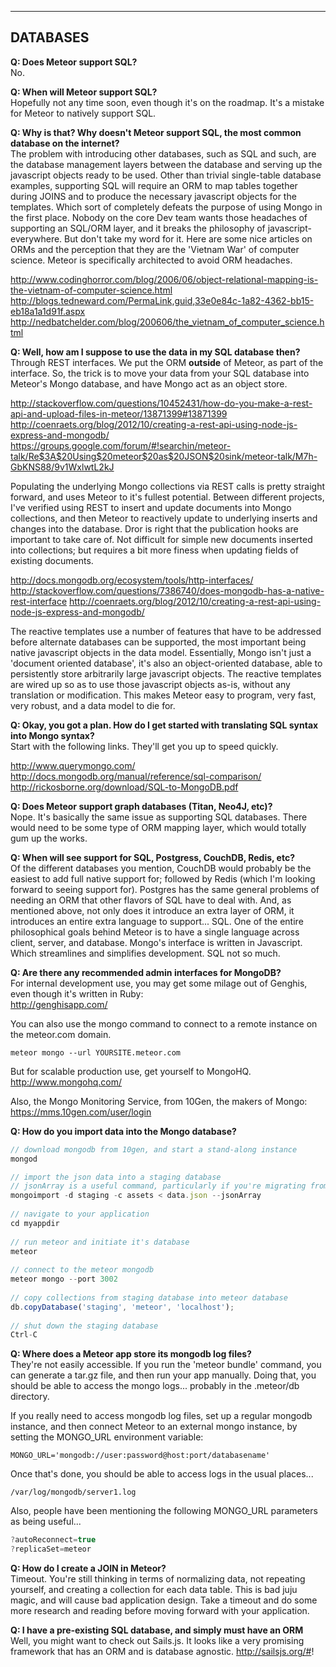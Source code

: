 ------------------------------------------------------------------
## DATABASES

**Q: Does Meteor support SQL?**  
No.  

**Q: When will Meteor support SQL?**  
Hopefully not any time soon, even though it's on the roadmap.  It's a mistake for Meteor to natively support SQL.

**Q: Why is that?  Why doesn't Meteor support SQL, the most common database on the internet?**  
The problem with introducing other databases, such as SQL and such, are the database management layers between the database and serving up the javascript objects ready to be used. Other than trivial single-table database examples, supporting SQL will require an ORM to map tables together during JOINS and to produce the necessary javascript objects for the templates. Which sort of completely defeats the purpose of using Mongo in the first place. Nobody on the core Dev team wants those headaches of supporting an SQL/ORM layer, and it breaks the philosophy of javascript-everywhere.  But don't take my word for it. Here are some nice articles on ORMs and the perception that they are the 'Vietnam War' of computer science. Meteor is specifically architected to avoid ORM headaches.

http://www.codinghorror.com/blog/2006/06/object-relational-mapping-is-the-vietnam-of-computer-science.html  
http://blogs.tedneward.com/PermaLink,guid,33e0e84c-1a82-4362-bb15-eb18a1a1d91f.aspx  
http://nedbatchelder.com/blog/200606/the_vietnam_of_computer_science.html

**Q: Well, how am I suppose to use the data in my SQL database then?**  
Through REST interfaces.  We put the ORM __outside__ of Meteor, as part of the interface.  So, the trick is to move your data from your SQL database into Meteor's Mongo database, and have Mongo act as an object store.

http://stackoverflow.com/questions/10452431/how-do-you-make-a-rest-api-and-upload-files-in-meteor/13871399#13871399  
http://coenraets.org/blog/2012/10/creating-a-rest-api-using-node-js-express-and-mongodb/   
https://groups.google.com/forum/#!searchin/meteor-talk/Re$3A$20Using$20meteor$20as$20JSON$20sink/meteor-talk/M7h-GbKNS88/9v1WxlwtL2kJ  

Populating the underlying Mongo collections via REST calls is pretty straight forward, and uses Meteor to it's fullest potential.  Between different projects, I've verified using REST to insert and update documents into Mongo collections, and then Meteor to reactively update to underlying inserts and changes into the database.  Dror is right that the publication hooks are important to take care of.  Not difficult for simple new documents inserted into collections; but requires a bit more finess when updating fields of existing documents.

http://docs.mongodb.org/ecosystem/tools/http-interfaces/
http://stackoverflow.com/questions/7386740/does-mongodb-has-a-native-rest-interface
http://coenraets.org/blog/2012/10/creating-a-rest-api-using-node-js-express-and-mongodb/

The reactive templates use a number of features that have to be addressed before alternate databases can be supported, the most important being native javascript objects in the data model.  Essentially, Mongo isn't just a 'document oriented database', it's also an object-oriented database, able to persistently store arbitrarily large javascript objects.  The reactive templates are wired up so as to use those javascript objects as-is, without any translation or modification.  This makes Meteor easy to program, very fast, very robust, and a data model to die for.

**Q: Okay, you got a plan.  How do I get started with translating SQL syntax into Mongo syntax?**  
Start with the following links.  They'll get you up to speed quickly.

http://www.querymongo.com/  
http://docs.mongodb.org/manual/reference/sql-comparison/   
http://rickosborne.org/download/SQL-to-MongoDB.pdf  

**Q:  Does Meteor support graph databases (Titan, Neo4J, etc)?**  
Nope.  It's basically the same issue as supporting SQL databases.  There would need to be some type of ORM mapping layer, which would totally gum up the works.

**Q:  When will see support for SQL, Postgress, CouchDB, Redis, etc?**  
Of the different databases you mention, CouchDB would probably be the easiest to add full native support for; followed by Redis (which I'm looking forward to seeing support for).  Postgres has the same general problems of needing an ORM that other flavors of SQL have to deal with.  And, as mentioned above, not only does it introduce an extra layer of ORM, it introduces an entire extra language to support... SQL.  One of the entire philosophical goals behind Meteor is to have a single language across client, server, and database.  Mongo's interface is written in Javascript.  Which streamlines and simplifies development.  SQL not so much. 


**Q:  Are there any recommended admin interfaces for MongoDB?**  
For internal development use, you may get some milage out of Genghis, even though it's written in Ruby:  
http://genghisapp.com/   

You can also use the mongo command to connect to a remote instance on the meteor.com domain.
````
meteor mongo --url YOURSITE.meteor.com
````

But for scalable production use, get yourself to MongoHQ.    
http://www.mongohq.com/  

Also, the Mongo Monitoring Service, from 10Gen, the makers of Mongo:  
https://mms.10gen.com/user/login


**Q: How do you import data into the Mongo database?**  

````js
// download mongodb from 10gen, and start a stand-along instance
mongod

// import the json data into a staging database
// jsonArray is a useful command, particularly if you're migrating from SQL
mongoimport -d staging -c assets < data.json --jsonArray
 
// navigate to your application
cd myappdir
 
// run meteor and initiate it's database
meteor
 
// connect to the meteor mongodb
meteor mongo --port 3002
 
// copy collections from staging database into meteor database
db.copyDatabase('staging', 'meteor', 'localhost');
 
// shut down the staging database
Ctrl-C
````

**Q: Where does a Meteor app store its mongodb log files?**  
They're not easily accessible.  If you run the 'meteor bundle' command, you can generate a tar.gz file, and then run your app manually.  Doing that, you should be able to access the mongo logs... probably in the .meteor/db directory.  

If you really need to access mongodb log files, set up a regular mongodb instance, and then connect Meteor to an external mongo instance, by setting the MONGO_URL environment variable:  
````
MONGO_URL='mongodb://user:password@host:port/databasename'
````

Once that's done, you should be able to access logs in the usual places...  
````
/var/log/mongodb/server1.log
````

Also, people have been mentioning the following MONGO_URL parameters as being useful...   
````js
?autoReconnect=true
?replicaSet=meteor
````



**Q:  How do I create a JOIN in Meteor?**  
Timeout.  You're still thinking in terms of normalizing data, not repeating yourself, and creating a collection for each data table.  This is bad juju magic, and will cause bad application design.  Take a timeout and do some more research and reading before moving forward with your application.

**Q: I have a pre-existing SQL database, and simply must have an ORM**  
Well, you might want to check out Sails.js.  It looks like a very promising framework that has an ORM and is database agnostic.
http://sailsjs.org/#!

